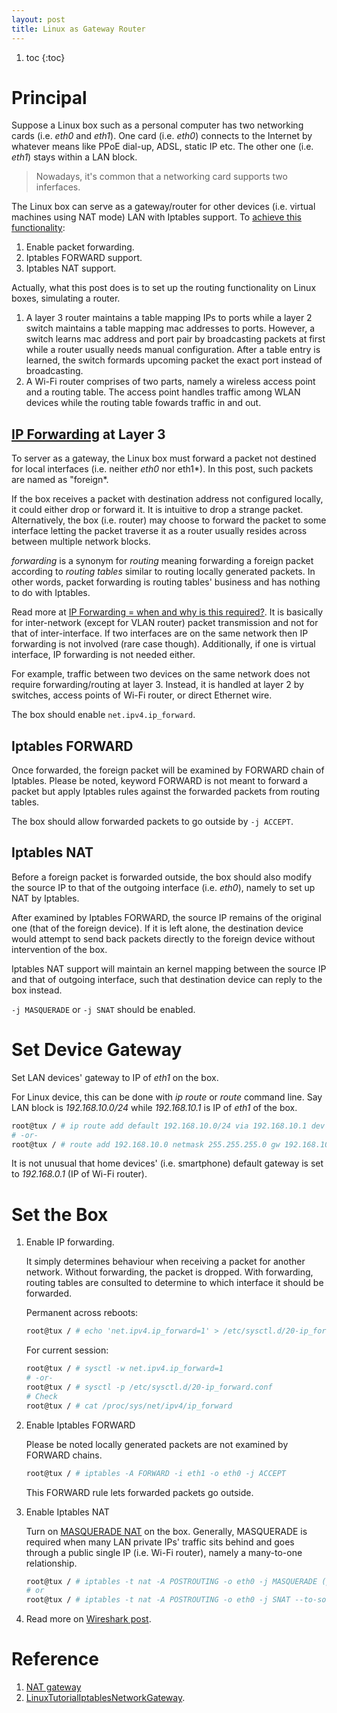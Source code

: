 ```yaml
---
layout: post
title: Linux as Gateway Router
---
```


1. toc
{:toc}

# Principal

Suppose a Linux box such as a personal computer has two networking cards (i.e. *eth0* and *eth1*). One card (i.e. *eth0*) connects to the Internet by whatever means like PPoE dial-up, ADSL, static IP etc. The other one (i.e. *eth1*) stays within a LAN block.

>Nowadays, it's common that a networking card supports two inferfaces.

The Linux box can serve as a gateway/router for other devices (i.e. virtual machines using NAT mode) LAN with Iptables support. To [achieve this functionality](https://serverfault.com/a/431607):

1. Enable packet forwarding.
2. Iptables FORWARD support.
3. Iptables NAT support.

Actually, what this post does is to set up the routing functionality on Linux boxes, simulating a router.

1. A layer 3 router maintains a table mapping IPs to ports while a layer 2 switch maintains a table mapping mac addresses to ports. However, a switch learns mac address and port pair by broadcasting packets at first while a router usually needs manual configuration. After a table entry is learned, the switch formards upcoming packet the exact port instead of broadcasting.
2. A Wi-Fi router comprises of two parts, namely a wireless access point and a routing table. The access point handles traffic among WLAN devices while the routing table fowards traffic in and out.

## [IP Forwarding](https://unix.stackexchange.com/a/14058) at Layer 3

To server as a gateway, the Linux box must forward a packet not destined for local interfaces (i.e. neither *eth0* nor eth1*). In this post, such packets are named as "foreign*.

If the box receives a packet with destination address not configured locally, it could either drop or forward it. It is intuitive to drop a strange packet. Alternatively, the box (i.e. router) may choose to forward the packet to some interface letting the packet traverse it as a router usually resides across between multiple network blocks.

*forwarding* is a synonym for *routing* meaning forwarding a foreign packet according to *routing tables* similar to routing locally generated packets. In other words, packet forwarding is routing tables' business and has nothing to do with Iptables.

Read more at [IP Forwarding = when and why is this required?](https://serverfault.com/q/248841). It is basically for inter-network (except for VLAN router) packet transmission and not for that of inter-interface. If two interfaces are on the same network then IP forwarding is not involved (rare case though). Additionally, if one is virtual interface, IP forwarding is not needed either.

For example, traffic between two devices on the same network does not require forwarding/routing at layer 3. Instead, it is handled at layer 2 by switches, access points of Wi-Fi router, or direct Ethernet wire.

The box should enable `net.ipv4.ip_forward`.

## Iptables FORWARD

Once forwarded, the foreign packet will be examined by FORWARD chain of Iptables. Please be noted, keyword FORWARD is not meant to forward a packet but apply Iptables rules against the forwarded packets from routing tables.

The box should allow forwarded packets to go outside by `-j ACCEPT`.

## Iptables NAT

Before a foreign packet is forwarded outside, the box should also modify the source IP to that of the outgoing interface (i.e. *eth0*), namely to set up NAT by Iptables.

After examined by Iptables FORWARD, the source IP remains of the original one (that of the foreign device). If it is left alone, the destination device would attempt to send back packets directly to the foreign device without intervention of the box.

Iptables NAT support will maintain an kernel mapping between the source IP and that of outgoing interface, such that destination device can reply to the box instead.

`-j MASQUERADE` or `-j SNAT` should be enabled.

# Set Device Gateway

Set LAN devices' gateway to IP of *eth1* on the box.

For Linux device, this can be done with *ip route* or *route* command line. Say LAN block is *192.168.10.0/24* while *192.168.10.1* is IP of *eth1* of the box.

```bash
root@tux / # ip route add default 192.168.10.0/24 via 192.168.10.1 dev eth1
# -or-
root@tux / # route add 192.168.10.0 netmask 255.255.255.0 gw 192.168.10.1 dev eth1
```

It is not unusual that home devices' (i.e. smartphone) default gateway is set to *192.168.0.1* (IP of Wi-Fi router).

# Set the Box

1. Enable IP forwarding.

   It simply determines behaviour when receiving a packet for another network. Without forwarding, the packet is dropped. With forwarding, routing tables are consulted to determine to which interface it should be forwarded.

   Permanent across reboots:

   ```bash
   root@tux / # echo 'net.ipv4.ip_forward=1' > /etc/sysctl.d/20-ip_forward.conf
   ```

   For current session:

   ```bash
   root@tux / # sysctl -w net.ipv4.ip_forward=1
   # -or-
   root@tux / # sysctl -p /etc/sysctl.d/20-ip_forward.conf
   # Check
   root@tux / # cat /proc/sys/net/ipv4/ip_forward
   ```

2. Enable Iptables FORWARD

   Please be noted locally generated packets are not examined by FORWARD chains.

   ```bash
   root@tux / # iptables -A FORWARD -i eth1 -o eth0 -j ACCEPT
   ```

   This FORWARD rule lets forwarded packets go outside.
3. Enable Iptables NAT

   Turn on [MASQUERADE NAT](http://www.tldp.org/HOWTO/IP-Masquerade-HOWTO/index.html) on the box. Generally, MASQUERADE is required when many LAN private IPs' traffic sits behind and goes through a public single IP (i.e. Wi-Fi router), namely a many-to-one relationship.
   
   ```bash
   root@tux / # iptables -t nat -A POSTROUTING -o eth0 -j MASQUERADE (poor NAT)
   # or
   root@tux / # iptables -t nat -A POSTROUTING -o eth0 -j SNAT --to-source <IP of eth0> (better NAT)
   ```

4. Read more on [Wireshark post](/2017/12/12/wireshark/).

# Reference

1. [NAT gateway](http://how-to.wikia.com/wiki/How_to_set_up_a_NAT_router_on_a_Linux-based_computer)
2. [LinuxTutorialIptablesNetworkGateway](http://www.yolinux.com/TUTORIALS/LinuxTutorialIptablesNetworkGateway.html).
